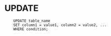 # UPDATE

        UPDATE table_name
        SET column1 = value1, column2 = value2, ...
        WHERE condition;
